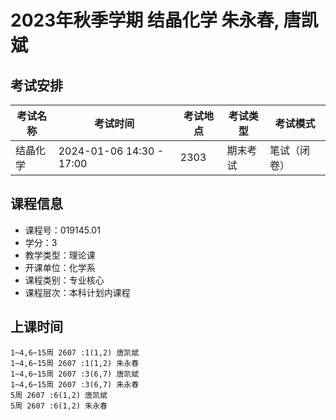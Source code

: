 # 2023年秋季学期 结晶化学 朱永春, 唐凯斌




## 考试安排

| 考试名称 | 考试时间 | 考试地点 | 考试类型 | 考试模式 |
| -------- | -------- | -------- | -------- | -------- |
| 结晶化学 | 2024-01-06 14:30 - 17:00 | 2303 | 期末考试 | 笔试（闭卷） |





## 课程信息

- 课程号：019145.01
- 学分：3
- 教学类型：理论课
- 开课单位：化学系
- 课程类别：专业核心
- 课程层次：本科计划内课程

## 上课时间

```
1~4,6~15周 2607 :1(1,2) 唐凯斌
1~4,6~15周 2607 :1(1,2) 朱永春
1~4,6~15周 2607 :3(6,7) 唐凯斌
1~4,6~15周 2607 :3(6,7) 朱永春
5周 2607 :6(1,2) 唐凯斌
5周 2607 :6(1,2) 朱永春
```

